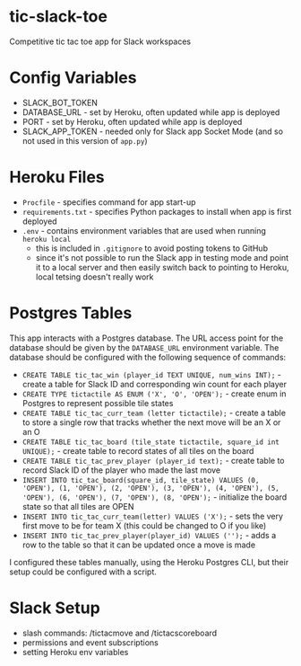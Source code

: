 # tic-slack-toe
Competitive tic tac toe app for Slack workspaces

# Config Variables
- SLACK_BOT_TOKEN
- DATABASE_URL - set by Heroku, often updated while app is deployed
- PORT - set by Heroku, often updated while app is deployed
- SLACK_APP_TOKEN - needed only for Slack app Socket Mode (and so not used in this version of `app.py`)

# Heroku Files
- `Procfile` - specifies command for app start-up
- `requirements.txt` - specifies Python packages to install when app is first deployed
- `.env` - contains environment variables that are used when running `heroku local`
  - this is included in `.gitignore` to avoid posting tokens to GitHub
  - since it's not possible to run the Slack app in testing mode and point it to
    a local server and then easily switch back to pointing to Heroku, local tetsing
    doesn't really work

# Postgres Tables
This app interacts with a Postgres database.
The URL access point for the database should be given by the `DATABASE_URL`
environment variable.
The database should be configured with the following sequence of commands:
- `CREATE TABLE tic_tac_win (player_id TEXT UNIQUE, num_wins INT);` - create a table for 
  Slack ID and corresponding win count for each player
- `CREATE TYPE tictactile AS ENUM ('X', 'O', 'OPEN');` - create enum in Postgres to
  represent possible tile states
- `CREATE TABLE tic_tac_curr_team (letter tictactile);` - create a table to store a single
  row that tracks whether the next move will be an X or an O
- `CREATE TABLE tic_tac_board (tile_state tictactile, square_id int UNIQUE);` - create 
  table to record states of all tiles on the board
- `CREATE TABLE tic_tac_prev_player (player_id text);` - create table to record
  Slack ID of the player who made the last move
- `INSERT INTO tic_tac_board(square_id, tile_state)
    VALUES (0, 'OPEN'), (1, 'OPEN'), (2, 'OPEN'),
      (3, 'OPEN'), (4, 'OPEN'), (5, 'OPEN'),
      (6, 'OPEN'), (7, 'OPEN'), (8, 'OPEN');` - initialize the board state so that
      all tiles are OPEN
- `INSERT INTO tic_tac_curr_team(letter) VALUES ('X');` - sets the very first move to
  be for team X (this could be changed to O if you like)
- `INSERT INTO tic_tac_prev_player(player_id) VALUES ('');` - adds
  a row to the table so that it can be updated once a move is made

I configured these tables manually, using the Heroku Postgres CLI, but their setup
could be configured with a script.

# Slack Setup
- slash commands: /tictacmove and /tictacscoreboard
- permissions and event subscriptions
- setting Heroku env variables